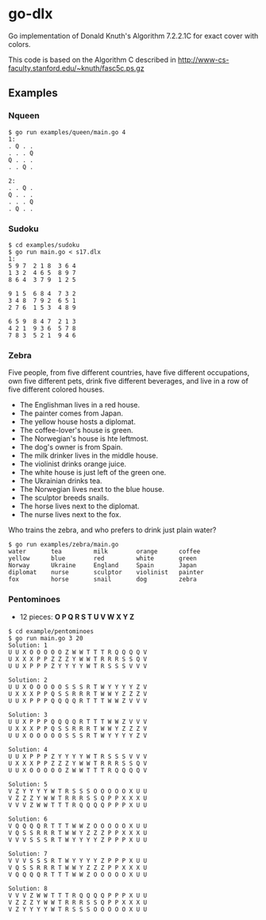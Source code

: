 # go-dlx
Go implementation of Donald Knuth's Algorithm 7.2.2.1C for exact cover with colors.

This code is based on the Algorithm C described in
http://www-cs-faculty.stanford.edu/~knuth/fasc5c.ps.gz

## Examples

### Nqueen
````
$ go run examples/queen/main.go 4
1:
. Q . .
. . . Q
Q . . .
. . Q .

2:
. . Q .
Q . . .
. . . Q
. Q . .

````

### Sudoku
````
$ cd examples/sudoku
$ go run main.go < s17.dlx
1:
5 9 7  2 1 8  3 6 4
1 3 2  4 6 5  8 9 7
8 6 4  3 7 9  1 2 5

9 1 5  6 8 4  7 3 2
3 4 8  7 9 2  6 5 1
2 7 6  1 5 3  4 8 9

6 5 9  8 4 7  2 1 3
4 2 1  9 3 6  5 7 8
7 8 3  5 2 1  9 4 6

````

### Zebra
Five people, from five different countries, have five different occupations,
own five different pets, drink five different beverages, and live in a row of
five different colored houses.

- The Englishman lives in a red house.
- The painter comes from Japan.
- The yellow house hosts a diplomat.
- The coffee-lover's house is green.
- The Norwegian's house is hte leftmost.
- The dog's owner is from Spain.
- The milk drinker lives in the middle house.
- The violinist drinks orange juice.
- The white house is just left of the green one.
- The Ukrainian drinks tea.
- The Norwegian lives next to the blue house.
- The sculptor breeds snails.
- The horse lives next to the diplomat.
- The nurse lives next to the fox.

Who trains the zebra, and who prefers to drink just plain water?

````
$ go run examples/zebra/main.go
water       tea         milk        orange      coffee
yellow      blue        red         white       green
Norway      Ukraine     England     Spain       Japan
diplomat    nurse       sculptor    violinist   painter
fox         horse       snail       dog         zebra
````

### Pentominoes
- 12 pieces: **O P Q R S T U V W X Y Z**

````
$ cd example/pentominoes
$ go run main.go 3 20
Solution: 1
U U X O O O O O Z W W T T T R Q Q Q Q V
U X X X P P Z Z Z Y W W T R R R S S Q V
U U X P P P Z Y Y Y Y W T R S S S V V V

Solution: 2
U U X O O O O O S S S R T W Y Y Y Y Z V
U X X X P P Q S S R R R T W W Y Z Z Z V
U U X P P P Q Q Q Q R T T T W W Z V V V

Solution: 3
U U X P P P Q Q Q Q R T T T W W Z V V V
U X X X P P Q S S R R R T W W Y Z Z Z V
U U X O O O O O S S S R T W Y Y Y Y Z V

Solution: 4
U U X P P P Z Y Y Y Y W T R S S S V V V
U X X X P P Z Z Z Y W W T R R R S S Q V
U U X O O O O O Z W W T T T R Q Q Q Q V

Solution: 5
V Z Y Y Y Y W T R S S S O O O O O X U U
V Z Z Z Y W W T R R R S S Q P P X X X U
V V V Z W W T T T R Q Q Q Q P P P X U U

Solution: 6
V Q Q Q Q R T T T W W Z O O O O O X U U
V Q S S R R R T W W Y Z Z Z P P X X X U
V V V S S S R T W Y Y Y Y Z P P P X U U

Solution: 7
V V V S S S R T W Y Y Y Y Z P P P X U U
V Q S S R R R T W W Y Z Z Z P P X X X U
V Q Q Q Q R T T T W W Z O O O O O X U U

Solution: 8
V V V Z W W T T T R Q Q Q Q P P P X U U
V Z Z Z Y W W T R R R S S Q P P X X X U
V Z Y Y Y Y W T R S S S O O O O O X U U
````
